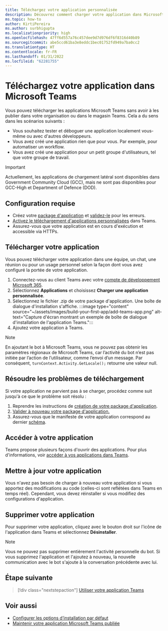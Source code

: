 ```yaml
---
title: Téléchargez votre application personnalisée
description: Découvrez comment charger votre application dans Microsoft Teams. Le chargement latéral est courant lors du test et du débogage d'une application pendant le développement.
ms.topic: how-to
author: KirtiPereira
ms.author: surbhigupta
ms.localizationpriority: high
ms.openlocfilehash: 47ff6d557a76c457dee9d7d976df6f8316d40b89
ms.sourcegitcommit: abe5ccd61ba3e8eddc1bec01752fd949a7ba0cc2
ms.translationtype: HT
ms.contentlocale: fr-FR
ms.lasthandoff: 01/31/2022
ms.locfileid: "62281755"
---
```

# <a name="upload-your-app-in-microsoft-teams"></a>Téléchargez votre application dans Microsoft Teams

Vous pouvez télécharger les applications Microsoft Teams sans avoir à les publier dans votre organisation ou dans le magasin Teams. Cela a du sens dans les scénarios suivants :

* Vous souhaitez tester et déboguer une application localement vous-même ou avec d'autres développeurs.
* Vous avez créé une application rien que pour vous. Par exemple, pour automatiser un workflow.
* Vous avez créé une application pour un petit groupe d'utilisateurs, tel que votre groupe de travail.

> [!IMPORTANT]
> Actuellement, les applications de chargement latéral sont disponibles dans Government Community Cloud (GCC), mais ne sont pas disponibles pour GCC-High et Department of Defence (DOD).

## <a name="prerequisites"></a>Configuration requise

* Créez votre [package d'application](~/concepts/build-and-test/apps-package.md) et [validez-le](https://dev.teams.microsoft.com/appvalidation.html) pour les erreurs.
* [Activez le téléchargement d'applications personnalisées](~/concepts/build-and-test/prepare-your-o365-tenant.md#enable-custom-teams-apps-and-turn-on-custom-app-uploading) dans Teams.
* Assurez-vous que votre application est en cours d'exécution et accessible via HTTPs.

## <a name="upload-your-app"></a>Télécharger votre application

Vous pouvez télécharger votre application dans une équipe, un chat, une réunion ou pour un usage personnel selon la façon dont vous avez configuré la portée de votre application.

1. Connectez-vous au client Teams avec votre [compte de développement Microsoft 365](~/build-your-first-app/build-and-run.md#prerequisites).
1. Sélectionnez **Applications** et choisissez **Charger une application personnalisée**.
1. Sélectionnez le fichier .zip de votre package d'application. Une boîte de dialogue d'installation s'affiche.
:::image type="content" source="~/assets/images/build-your-first-app/add-teams-app.png" alt-text="Capture d'écran montrant un exemple de boîte de dialogue d'installation de l'application Teams.":::
1. Ajoutez votre application à Teams.

> [!NOTE]
> En ajoutant le bot à Microsoft Teams, vous ne pouvez pas obtenir les paramètres régionaux de Microsoft Teams, car l’activité du bot n’est pas initiée par l’action de l’utilisateur, comme l’envoi d’un message. Par conséquent, `turnContext.Activity.GetLocale();` retourne une valeur null.

## <a name="troubleshoot-upload-issues"></a>Résoudre les problèmes de téléchargement

Si votre application ne parvient pas à se charger, procédez comme suit jusqu'à ce que le problème soit résolu :

1. Reprendre les instructions de [création de votre package d'application](../../concepts/build-and-test/apps-package.md).
1. [Valider à nouveau votre package d'application.](https://dev.teams.microsoft.com/appvalidation.html)
1. Assurez-vous que le manifeste de votre application correspond au dernier [schéma](../../resources/schema/manifest-schema.md).

## <a name="access-your-app"></a>Accéder à votre application

Teams propose plusieurs façons d'ouvrir des applications. Pour plus d'informations, voir [accéder à vos applications dans Teams](https://support.microsoft.com/office/access-your-apps-in-teams-0758cb09-9e85-40e7-a974-51df7734646a).

## <a name="update-your-app"></a>Mettre à jour votre application

Vous n'avez pas besoin de charger à nouveau votre application si vous apportez des modifications au code (celles-ci sont reflétées dans Teams en temps réel). Cependant, vous devez réinstaller si vous modifiez des configurations d'application.

## <a name="remove-your-app"></a>Supprimer votre application

Pour supprimer votre application, cliquez avec le bouton droit sur l'icône de l'application dans Teams et sélectionnez **Désinstaller**.

> [!NOTE]
> Vous ne pouvez pas supprimer entièrement l'activité personnelle du bot. Si vous supprimez l'application et l'ajoutez à nouveau, la nouvelle communication avec le bot s'ajoute à la conversation précédente avec lui.

## <a name="next-step"></a>Étape suivante

> [!div class="nextstepaction"]
> [Utiliser votre application Teams](https://support.microsoft.com/office/apps-and-services-cc1fba57-9900-4634-8306-2360a40c665b?ui=en-us&rs=en-us&ad=us)

## <a name="see-also"></a>Voir aussi

* [Configurer les options d’installation par défaut](~/concepts/deploy-and-publish/add-default-install-scope.md)
* [Maintenir votre application Microsoft Teams publiée](~/concepts/deploy-and-publish/appsource/post-publish/overview.md)
